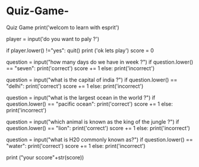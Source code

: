 # Quiz-Game-
Quiz Game
print('welcom to learn with esprit')

player = input('do you want to paly ?')

if player.lower() !="yes":
    quit()
print ('ok lets play') 
score = 0

question = input("how many days do we have in week ?")
if question.lower() == "seven":
    print('correct')
    score += 1
else:
    print('incorrect')    

question = input("what is the capital of india ?")
if question.lower() == "delhi":
    print('correct')
    score += 1
else:
    print('incorrect')    

question = input("what is the largest ocean in the world ?")
if question.lower() == "pacific ocean":
    print('correct')
    score += 1
else:
    print('incorrect')    

question = input("which animal is known as the king of the jungle ?")
if question.lower() == "lion":
    print('correct')
    score += 1
else:
    print('incorrect')    

question = input("what is H20 commonly known as?")
if question.lower() == "water":
    print('correct')
    score += 1
else:
    print('incorrect')    

print ("your sccore"+str(score))
